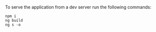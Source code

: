 
To serve the application from a dev server run the following commands:

    npm i
    ng build
    ng s -o
